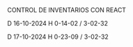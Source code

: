 CONTROL DE INVENTARIOS CON REACT

D 16-10-2024 H 0-14-02 / 3-02-32

D 17-10-2024 H 0-23-09 / 3-02-32

